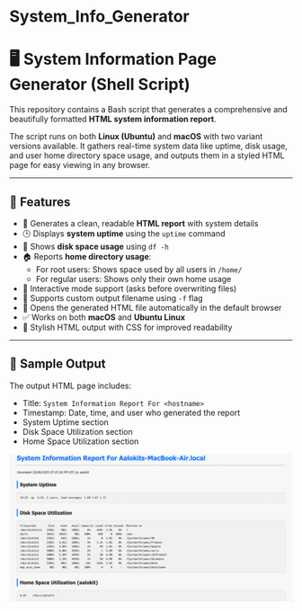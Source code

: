 # System_Info_Generator
# 🖥️ System Information Page Generator (Shell Script)

This repository contains a Bash script that generates a comprehensive and beautifully formatted **HTML system information report**.

The script runs on both **Linux (Ubuntu)** and **macOS** with two variant versions available. It gathers real-time system data like uptime, disk usage, and user home directory space usage, and outputs them in a styled HTML page for easy viewing in any browser.

---

## 📌 Features

- 📄 Generates a clean, readable **HTML report** with system details
- 🕒 Displays **system uptime** using the `uptime` command
- 💾 Shows **disk space usage** using `df -h`
- 🏠 Reports **home directory usage**:
  - For root users: Shows space used by all users in `/home/`
  - For regular users: Shows only their own home usage
- 🧠 Interactive mode support (asks before overwriting files)
- 📁 Supports custom output filename using `-f` flag
- 🚀 Opens the generated HTML file automatically in the default browser
- ✅ Works on both **macOS** and **Ubuntu Linux**
- 💅 Stylish HTML output with CSS for improved readability

---

## 🧪 Sample Output

The output HTML page includes:

- Title: `System Information Report For <hostname>`
- Timestamp: Date, time, and user who generated the report
- System Uptime section
- Disk Space Utilization section
- Home Space Utilization section

![Project Screenshot](project_preview.png)
